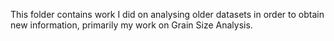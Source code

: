 This folder contains work I did on analysing older datasets in order to obtain new information, primarily my work on Grain Size Analysis.
